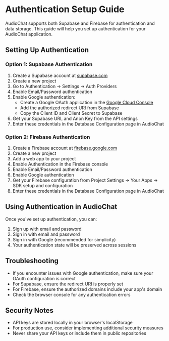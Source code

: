 # Authentication Setup Guide

AudioChat supports both Supabase and Firebase for authentication and data storage. This guide will help you set up authentication for your AudioChat application.

## Setting Up Authentication

### Option 1: Supabase Authentication

1. Create a Supabase account at [supabase.com](https://supabase.com)
2. Create a new project
3. Go to Authentication → Settings → Auth Providers
4. Enable Email/Password authentication
5. Enable Google authentication:
   - Create a Google OAuth application in the [Google Cloud Console](https://console.cloud.google.com/)
   - Add the authorized redirect URI from Supabase
   - Copy the Client ID and Client Secret to Supabase
6. Get your Supabase URL and Anon Key from the API settings
7. Enter these credentials in the Database Configuration page in AudioChat

### Option 2: Firebase Authentication

1. Create a Firebase account at [firebase.google.com](https://firebase.google.com)
2. Create a new project
3. Add a web app to your project
4. Enable Authentication in the Firebase console
5. Enable Email/Password authentication
6. Enable Google authentication
7. Get your Firebase configuration from Project Settings → Your Apps → SDK setup and configuration
8. Enter these credentials in the Database Configuration page in AudioChat

## Using Authentication in AudioChat

Once you've set up authentication, you can:

1. Sign up with email and password
2. Sign in with email and password
3. Sign in with Google (recommended for simplicity)
4. Your authentication state will be preserved across sessions

## Troubleshooting

- If you encounter issues with Google authentication, make sure your OAuth configuration is correct
- For Supabase, ensure the redirect URI is properly set
- For Firebase, ensure the authorized domains include your app's domain
- Check the browser console for any authentication errors

## Security Notes

- API keys are stored locally in your browser's localStorage
- For production use, consider implementing additional security measures
- Never share your API keys or include them in public repositories